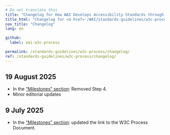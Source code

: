 ```yaml
---
# Do not translate this
title: "Changelog for How WAI Develops Accessibility Standards through the W3C Process"
title_html: "Changelog for <a href='/WAI/standards-guidelines/w3c-process/'>How WAI Develops Accessibility Standards through the W3C Process</a>"
nav_title: "Changelog"
lang: en

github:
  label: wai-w3c-process

permalink: /standards-guidelines/w3c-process/changelog/
ref: /standards-guidelines/w3c-process/changelog/
---
```


## 19 August 2025

- In the [“Milestones” section](/standards-guidelines/w3c-process/#milestones): Removed Step 4.
- Minor editorial updates

## 9 July 2025

- In the [“Milestones” section](/standards-guidelines/w3c-process/#milestones): updated the link to the W3C Process Document.
